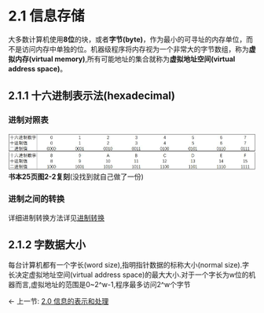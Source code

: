 # 2.1 信息存储

大多数计算机使用**8位**的块，或者**字节(byte)**，作为最小的可寻址的内存单位，而不是访问内存中单独的位。机器级程序将内存视为一个非常大的字节数组，称为**虚拟内存(virtual memory)**,所有可能地址的集合就称为**虚拟地址空间(virtual address space)**。

## 2.1.1 十六进制表示法(hexadecimal)
### 进制对照表

![进制对照表](./assets/hex-table.jpg)  
**书本25页图2-2复刻**(没找到就自己做了一份)  



### 进制之间的转换

详细进制转换方法详见[进制转换](./conversion.md)  

## 2.1.2 字数据大小

每台计算机都有一个字长(word size),指明指针数据的标称大小(normal size).字长决定虚拟地址空间(virtual address space)的最大大小.对于一个字长为w位的机器而言,虚拟地址的范围是0~2^w-1,程序最多访问2^w个字节 


<p align="left">← 上一节: <a href="./2.0信息的表示和处理.md">2.0 信息的表示和处理</a> </p>

